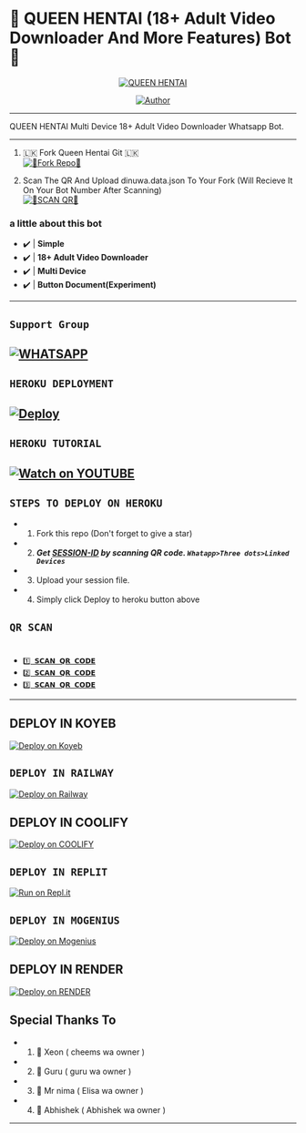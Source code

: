 # 💝 QUEEN HENTAI (18+ Adult Video Downloader And More Features) Bot 💝

<p align="center">
 <a href="#"><img title="QUEEN HENTAI" src="https://img.shields.io/badge/Whatshapp BOT-green?colorA=%23ff0000&colorB=%23017e40&style=for-the-badge"></a>
</p>
<p align="center">
<a href="https://github.com/TrojanMD"><img title="Author" src="https://img.shields.io/badge/CREATOR-Tojan MD v1-green.svg?style=for-the-badge&logo=github"></a>


---------

  

<p align="center">
<a 

####  
QUEEN HENTAI Multi Device 18+ Adult Video Downloader Whatsapp Bot.

***



1. 🇱🇰 Fork Queen Hentai Git 🇱🇰
    <br>
<a href='https://github.com/dinuwah/QUEEN-HENTAI' target="_blank"><img alt='💝Fork Repo💝' src='https://img.shields.io/badge/Fork Repo-100000?style=for-the-badge&logo=scan&logoColor=white&labelColor=black&color=red'/></a>

2. Scan The QR And Upload dinuwa.data.json To Your Fork (Will Recieve It On Your Bot Number After Scanning)
    <br>
<a href='https://replit.com/@kafodip563/QUEEN-HENTAI-QR-CODE-GENERATOR?v=1' target="_blank"><img alt='💝SCAN QR💝' src='https://img.shields.io/badge/Scan_qr-100000?style=for-the-badge&logo=scan&logoColor=white&labelColor=black&color=red'/></a>

### a little about this bot
- ✔️ | **Simple** 
- ✔️ | **18+ Adult Video Downloader** 
- ✔️ | **Multi Device** 
- ✔️ | **Button Document(Experiment)** 
---------

## ``Support Group``
[![WHATSAPP](https://img.shields.io/badge/Support%20Group-25D366?style=for-the-badge&logo=whatsapp&logoColor=white)](https://chat.whatsapp.com/Jyjqx7KBfgjDC7QcefHB1S) 
---------

## ```HEROKU DEPLOYMENT```

[![Deploy](https://www.herokucdn.com/deploy/button.svg)](https://heroku.com/deploy?template=https://github.com/dinuwah/QUEEN-HENTAI)
---------

## ```HEROKU TUTORIAL```
[![Watch on YOUTUBE](https://img.shields.io/badge/youtube%20TUTORIAL-red?style=for-the-badge&logo=youtube)](https://youtu.be/udsSWHUyAy4) 
---------

## ```STEPS TO DEPLOY ON HEROKU```

- 1. Fork this repo (Don't forget to give a star)
- 2. ***Get [SESSION-ID](https://replit.com/@kafodip563/QUEEN-HENTAI-QR-CODE-GENERATOR?v=1) by scanning QR code. `Whatapp>Three dots>Linked Devices`***
- 3. Upload your session file.
- 4. Simply click Deploy to heroku button above

## ```QR SCAN```
# 

* [`1️⃣ 𝗦𝗖𝗔𝗡 𝗤𝗥 𝗖𝗢𝗗𝗘`](https://replit.com/@kafodip563/QUEEN-HENTAI-QR-CODE-GENERATOR?v=1?output%20only=1&lite=1#thumbnail.jpg)
* [`2️⃣ 𝗦𝗖𝗔𝗡 𝗤𝗥 𝗖𝗢𝗗𝗘`](https://replit.com/@kafodip563/QUEEN-HENTAI-QR-CODE-GENERATOR?v=1)
* [`3️⃣ 𝗦𝗖𝗔𝗡 𝗤𝗥 𝗖𝗢𝗗𝗘`](https://replit.com/@kafodip563/QUEEN-HENTAI-QR-CODE-GENERATOR?v=1?output%20only=1&lite=1#thumbnail.jpg)  
---------
  
## DEPLOY IN KOYEB    
[![Deploy on Koyeb](https://www.koyeb.com/static/images/deploy/button.svg)](https://app.koyeb.com/auth/signup)  

## ```DEPLOY IN RAILWAY```

[![Deploy on Railway](https://railway.app/button.svg)](https://railway.app)
  
## DEPLOY IN COOLIFY    
[![Deploy on COOLIFY](https://img.shields.io/badge/coolify%20Account-yellow?style=for-the-badge&logo=coolify)](http://65.21.52.72:3000/register)  

## ```DEPLOY IN REPLIT```
[![Run on Repl.it](https://repl.it/badge/github/dinuwah/QUEEN-HENTAI)](https://replit.com)

## ```DEPLOY IN MOGENIUS```
[![Deploy on Mogenius](https://telegra.ph/file/946d83b461457a3c1598c.png)](https://studio.mogenius.com/studio/cloud-space/cloud-space-overview)
  
## DEPLOY IN RENDER    
[![Deploy on RENDER](https://img.shields.io/badge/render%20Account-green?style=for-the-badge&logo=render)](https://dashboard.render.com/registerundefined)  


## Special Thanks To
- 1. 💭 Xeon ( cheems wa owner )
- 2. 💭 Guru ( guru wa owner )
- 3. 💭 Mr nima ( Elisa wa owner )
- 4. 💭 Abhishek ( Abhishek wa owner )
---------
